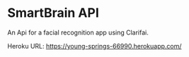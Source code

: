 # SmartBrain API

An Api for a facial recognition app using Clarifai.

Heroku URL: https://young-springs-66990.herokuapp.com/